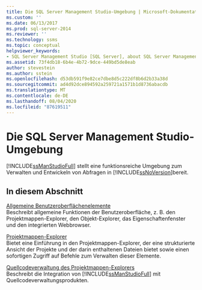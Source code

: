 ```yaml
---
title: Die SQL Server Management Studio-Umgebung | Microsoft-Dokumentation
ms.custom: ''
ms.date: 06/13/2017
ms.prod: sql-server-2014
ms.reviewer: ''
ms.technology: ssms
ms.topic: conceptual
helpviewer_keywords:
- SQL Server Management Studio [SQL Server], about SQL Server Management Studio
ms.assetid: 73f4db18-6b4e-4b72-9dce-449bd5de8eab
author: stevestein
ms.author: sstein
ms.openlocfilehash: d53db591f9e82ce7dbe8d5c222df8b6d2b33a38d
ms.sourcegitcommit: ad4d92dce894592a259721a1571b1d8736abacdb
ms.translationtype: MT
ms.contentlocale: de-DE
ms.lasthandoff: 08/04/2020
ms.locfileid: "87619511"
---
```

# <a name="the-sql-server-management-studio-environment"></a>Die SQL Server Management Studio-Umgebung
  [!INCLUDE[ssManStudioFull](../includes/ssmanstudiofull-md.md)] stellt eine funktionsreiche Umgebung zum Verwalten und Entwickeln von Abfragen in [!INCLUDE[ssNoVersion](../includes/ssnoversion-md.md)]bereit.  
  
## <a name="in-this-section"></a>In diesem Abschnitt  
 [Allgemeine Benutzeroberflächenelemente](general-user-interface-elements.md)  
 Beschreibt allgemeine Funktionen der Benutzeroberfläche, z. B. den Projektmappen-Explorer, den Objekt-Explorer, das Eigenschaftenfenster und den integrierten Webbrowser.  
  
 [Projektmappen-Explorer](solution/solution-explorer.md)  
 Bietet eine Einführung in den Projektmappen-Explorer, der eine strukturierte Ansicht der Projekte und der darin enthaltenen Dateien bietet sowie einen sofortigen Zugriff auf Befehle zum Verwalten dieser Elemente.  
  
 [Quellcodeverwaltung des Projektmappen-Explorers](../database-engine/solution-explorer-source-control.md)  
 Beschreibt die Integration von [!INCLUDE[ssManStudioFull](../includes/ssmanstudiofull-md.md)] mit Quellcodeverwaltungsprodukten.  
  
  
